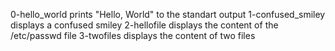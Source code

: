 0-hello_world prints "Hello, World" to the standart output
1-confused_smiley displays a confused smiley
2-hellofile displays the content of the /etc/passwd file
3-twofiles displays the content of two files
